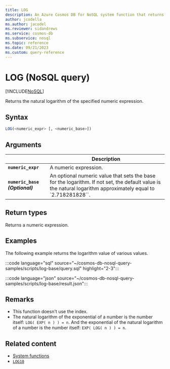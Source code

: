 ```yaml
---
title: LOG
description: An Azure Cosmos DB for NoSQL system function that returns the natural logarithm of the specified numeric expression
author: jcodella
ms.author: jacodel
ms.reviewer: sidandrews
ms.service: cosmos-db
ms.subservice: nosql
ms.topic: reference
ms.date: 09/21/2023
ms.custom: query-reference
---
```


# LOG (NoSQL query)

[!INCLUDE[NoSQL](../../includes/appliesto-nosql.md)]

Returns the natural logarithm of the specified numeric expression.  

## Syntax

```sql
LOG(<numeric_expr> [, <numeric_base>])  
```  

## Arguments

| | Description |
| --- | --- |
| **`numeric_expr`** | A numeric expression. |
| **`numeric_base` *(Optional)*** | An optional numeric value that sets the base for the logarithm. If not set, the default value is the natural logarithm approximately equal to `2.718281828``. |

## Return types

Returns a numeric expression.

## Examples

The following example returns the logarithm value of various values.

:::code language="sql" source="~/cosmos-db-nosql-query-samples/scripts/log-base/query.sql" highlight="2-3":::

:::code language="json" source="~/cosmos-db-nosql-query-samples/scripts/log-base/result.json":::

## Remarks

- This function doesn't use the index.
- The natural logarithm of the exponential of a number is the number itself: `LOG( EXP( n ) ) = n`. And the exponential of the natural logarithm of a number is the number itself: `EXP( LOG( n ) ) = n`.

## Related content

- [System functions](system-functions.yml)
- [`LOG10`](log10.md)
